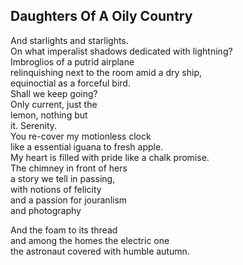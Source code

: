 Daughters Of A Oily Country
---------------------------
And starlights and starlights.  
On what imperalist shadows dedicated with lightning?  
Imbroglios of a putrid airplane  
relinquishing next to the room amid a dry ship,  
equinoctial as a forceful bird.  
Shall we keep going?  
Only current, just the  
lemon, nothing but  
it. Serenity.  
You re-cover my motionless clock  
like a essential iguana to fresh apple.  
My heart is filled with pride like a chalk promise.  
The chimney in front of hers  
a story we tell in passing,  
with notions of felicity  
and a passion for jouranlism  
and photography  
  
And the foam to its thread  
and among the homes the electric one  
the astronaut covered with humble autumn.  
